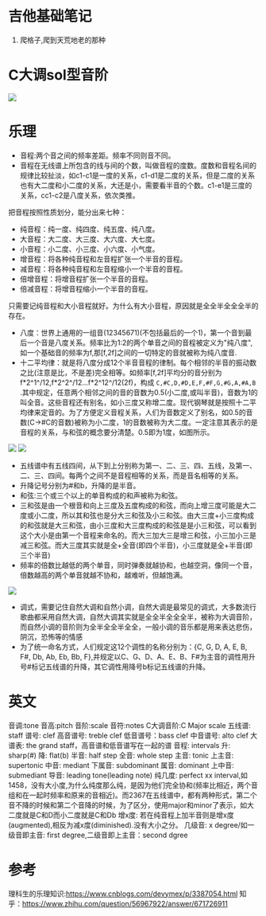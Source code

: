 吉他基础笔记
============

1.  爬格子,爬到天荒地老的那种

C大调sol型音阶
==============

![](http://q.qxgzone.com/static/img/吉他笔记_C大调Sol音阶.png)

乐理
====

-   音程:两个音之间的频率差距。频率不同则音不同。
-   音程在无线谱上所包含的线与间的个数，叫做音程的度数。度数和音程名间的规律比较扯淡，如c1-c1是一度的关系，c1-d1是二度的关系，但是二度的关系也有大二度和小二度的关系，大还是小，需要看半音的个数。c1-e1是三度的关系，cc1-c2是八度关系，依次类推。

把音程按照性质划分，能分出来七种：

-   纯音程：纯一度、纯四度、纯五度、纯八度。
-   大音程：大二度、大三度、大六度、大七度。
-   小音程：小二度、小三度、小六度、小气度。
-   增音程：将各种纯音程和左音程扩张一个半音的音程。
-   减音程：将各种纯音程和左音程缩小一个半音的音程。
-   倍增音程：将增音程扩张一个半音的音程。
-   倍减音程：将增音程缩小一个半音的音程。

只需要记纯音程和大小音程就好。为什么有大小音程，原因就是全全半全全全半的存在。

-   八度：世界上通用的一组音(12345671)(不包括最后的一个1)，第一个音到最后一个音是八度关系。频率比为1:2的两个单音之间的音程被定义为"纯八度",如一个基础音的频率为f,那\[f,2f\]之间的一切特定的音就被称为纯八度音.
-   十二平均律：就是将八度分成12个半音音程的律制。每个相邻的半音的振动数之比(注意是比，不是差)完全相等。如频率\[f,2f\]平均分的音分别为f\*2^1^/12,f\*2^2^/12...f\*2^12^/12(2f)，构成
    `C,#C,D,#D,E,F,#F,G,#G,A,#A,B`
    .其中规定，任意两个相邻之间的音的音数为0.5(小二度,或叫半音)，音数为1的叫全音。这些音程还有别名，如小三度又称增二度。现代钢琴就是按照十二平均律来定音的。为了方便定义音程关系，人们为音数定义了别名，如0.5的音数(C-\>\#C的音数)被称为小二度，1的音数被称为大二度。一定注意其表示的是音程的关系，与和弦的概念要分清楚。0.5即为1度，如图所示。

![](http://q.qxgzone.com/static/img/吉他笔记_十二平均律.png)
![](http://q.qxgzone.com/static/img/吉他笔记_音数和音程名称关系.png)

-   五线谱中有五线四间，从下到上分别称为第一、二、三、四、五线，及第一、二、三、四间。每两个之间不是音程相等的关系，而是音名相等的关系。
-   升降记号分别为\#和b，升降的是半音。
-   和弦:三个或三个以上的单音构成的和声被称为和弦。
-   三和弦是由一个根音和向上三度及五度构成的和弦，而向上增三度可能是大二度或小二度，所以其和弦也是分大三和弦及小三和弦。由大三度+小三度构成的和弦就是大三和弦，由小三度和大三度构成的和弦是是小三和弦，可以看到这个大小是由第一个音程来命名的。而大三加大三是增三和弦，小三加小三是减三和弦。而大三度其实就是全+全音(即四个半音)，小三度就是全+半音(即三个半音)
-   频率的倍数比越低的两个单音，同时弹奏就越协和，也越空洞，像同一个音，倍数越高的两个单音就越不协和，越难听，但越饱满。

![](http://q.qxgzone.com/static/img/吉他笔记_协和关系.png)

-   调式，需要记住自然大调和自然小调，自然大调是最常见的调式，大多数流行歌曲都采用自然大调，自然大调其实就是全全半全全全半，被称为大调音阶，而自然小调的音阶则为全半全全半全全，一般小调的音乐都是用来表达悲伤，阴沉，恐怖等的情感
-   为了统一命名方式，人们规定这12个调性的名称分别为：{C, G, D, A, E, B,
    F\#, Db, Ab, Eb, Bb,
    F},并规定以C、G、D、A、E、B、F\#为主音的调性用升号\#标记五线谱的升降，其它调性用降号b标记五线谱的升降。

英文
====

音调:tone 音高:pitch 音阶:scale 音符:notes C大调音阶:C Major scale
五线谱: staff 谱号: clef 高音谱号: treble clef 低音谱号：bass clef
中音谱号: alto clef 大谱表: the grand staff，高音谱和低音谱写在一起的谱
音程: intervals 升: sharp(\#) 降: flat(b) 半音: half step 全音: whole
step 主音: tonic 上主音: supertonic 中音: mediant 下属音: subdominant
属音: dominant 上中音: submediant 导音: leading tone(leading note)
纯几度: perfect xx
interval,如1458，没有大小度,为什么纯度那么纯，是因为他们完全协和(频率比相近，两个音组和在一起时频率和原来的音相近)。而2367在五线谱中，都有两种形式，第二个音不降的时候和第二个音降的时候，为了区分，使用major和minor了表示，如大二度就是C和D而小二度就是C和Db
增x度:
若在纯音程上加半音则是增x度(augmented),相反为减x度(diminished).没有大小之分。
几级音: x degree/如一级音即主音: first degree,二级音即上主音：second
dgree

参考
====

理科生的乐理知识:<https://www.cnblogs.com/devymex/p/3387054.html>
知乎：https://www.zhihu.com/question/56967922/answer/671726911
